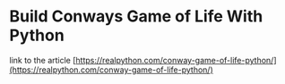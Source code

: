 # Build Conways Game of Life With Python

link to the article
[https://realpython.com/conway-game-of-life-python/](https://realpython.com/conway-game-of-life-python/)